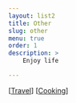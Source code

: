 ```yaml
---
layout: list2
title: Other
slug: other
menu: true
order: 1
description: >
    Enjoy life

---
```

[[Travel](/tag-travel)]
[[Cooking](/tag-cooking)]